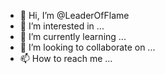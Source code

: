 - 👋 Hi, I’m @LeaderOfFlame
- 👀 I’m interested in ...
- 🌱 I’m currently learning ...
- 💞️ I’m looking to collaborate on ...
- 📫 How to reach me ...

<!---
FlameOfFury/Flame is a ✨ special ✨ repository because its `README.md` (this file) appears on your GitHub profile.
You can click the Preview link to take a look at your changes.
--->
